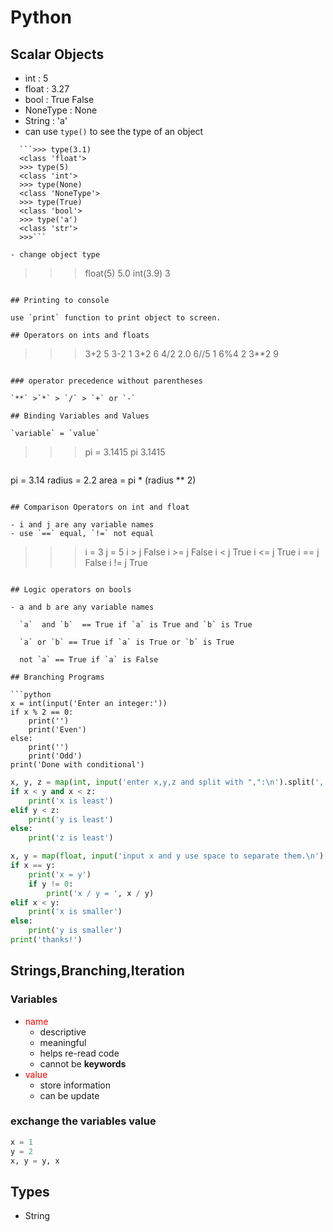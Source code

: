 # Python

## Scalar Objects

- int : 5
- float : 3.27
- bool : True False
- NoneType : None
- String : 'a'
- can use `type()` to see the type of an object

```
  ```>>> type(3.1)
  <class 'float'>
  >>> type(5)
  <class 'int'>
  >>> type(None)
  <class 'NoneType'>
  >>> type(True)
  <class 'bool'>
  >>> type('a')
  <class 'str'>
  >>>```

- change object type

```
>>> float(5)
5.0
>>> int(3.9)
3
>>>
```

## Printing to console

use `print` function to print object to screen.

## Operators on ints and floats

```
>>> 3+2
5
>>> 3-2
1
>>> 3*2
6
>>> 4/2
2.0
>>> 6//5
1
>>> 6%4
2
>>> 3**2
9
>>>
```

### operator precedence without parentheses

`**` >`*` > `/` > `+` or `-`

## Binding Variables and Values

`variable` = `value`

```
>>> pi = 3.1415
>>> pi
3.1415
>>>
```

```
pi = 3.14
radius = 2.2
area = pi * (radius ** 2)
```

## Comparison Operators on int and float

- i and j are any variable names
- use `==` equal, `!=` not equal

```
>>> i = 3
>>> j = 5
>>> i > j
False
>>> i >= j
False
>>> i < j
True
>>> i <= j
True
>>> i == j
False
>>> i != j
True
>>>
```

## Logic operators on bools

- a and b are any variable names

  `a`  and `b`  == True if `a` is True and `b` is True

  `a` or `b` == True if `a` is True or `b` is True

  not `a` == True if `a` is False

## Branching Programs

```python
x = int(input('Enter an integer:'))
if x % 2 == 0:
    print('')
    print('Even')
else:
    print('')
    print('Odd')
print('Done with conditional')
```

```python
x, y, z = map(int, input('enter x,y,z and split with ",":\n').split(','))
if x < y and x < z:
    print('x is least')
elif y < z:
    print('y is least')
else:
    print('z is least')
```

```python
x, y = map(float, input('input x and y use space to separate them.\n').split(' '))
if x == y:
    print('x = y')
    if y != 0:
        print('x / y = ', x / y)
elif x < y:
    print('x is smaller')
else:
    print('y is smaller')
print('thanks!')
```

## Strings,Branching,Iteration

### Variables

- <span style="color:red">name</span>
    - descriptive
    - meaningful
    - helps re-read code
    - cannot be <strong>keywords</strong>
- <span style='color:red'>value</span>
    - store information
    - can be update

### exchange the variables value

```python
x = 1
y = 2
x, y = y, x
```

## Types

- String


